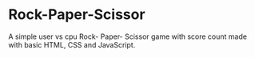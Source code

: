 # Rock-Paper-Scissor
A simple user vs cpu Rock- Paper- Scissor game with score count made with basic HTML, CSS and JavaScript.
